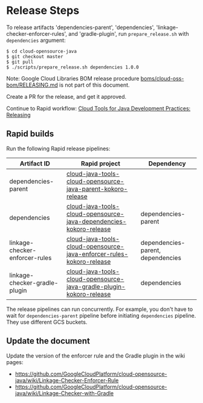 # Release Steps

To release artifacts 'dependencies-parent', 'dependencies', 'linkage-checker-enforcer-rules',
and 'gradle-plugin', run `prepare_release.sh` with `dependencies` argument:

```
$ cd cloud-opensource-java
$ git checkout master
$ git pull
$ ./scripts/prepare_release.sh dependencies 1.0.0
```

Note: Google Cloud Libraries BOM release procedure [boms/cloud-oss-bom/RELEASING.md](
boms/cloud-oss-bom/RELEASING.md) is not part of this document.

Create a PR for the release, and get it approved.

Continue to Rapid workflow: [Cloud Tools for Java Development Practices: Releasing](
https://g3doc.corp.google.com/company/teams/cloud-java/tools/developers/releasing.md#run-the-rapid-workflow)

## Rapid builds

Run the following Rapid release pipelines:

| Artifact ID | Rapid project | Dependency |
| ---------- | ------------------ | --------- |
|dependencies-parent| [cloud-java-tools-cloud-opensource-java-parent-kokoro-release](http://rapid/cloud-java-tools-cloud-opensource-java-parent-kokoro-release)||
|dependencies| [cloud-java-tools-cloud-opensource-java-dependencies-kokoro-release](http://rapid/cloud-java-tools-cloud-opensource-java-dependencies-kokoro-release)|dependencies-parent|
|linkage-checker-enforcer-rules|[cloud-java-tools-cloud-opensource-java-enforcer-rules-kokoro-release](http://rapid/cloud-java-tools-cloud-opensource-java-enforcer-rules-kokoro-release)|dependencies-parent, dependencies|
|linkage-checker-gradle-plugin|[cloud-java-tools-cloud-opensource-java-gradle-plugin-kokoro-release](https://rapid/cloud-java-tools-cloud-opensource-java-gradle-plugin-kokoro-release)|dependencies|

The release pipelines can run concurrently. For example, you don't have to wait for
`dependencies-parent` pipeline before initiating `dependencies` pipeline. They use different
GCS buckets.

## Update the document

Update the version of the enforcer rule and the Gradle plugin in the wiki pages:

- https://github.com/GoogleCloudPlatform/cloud-opensource-java/wiki/Linkage-Checker-Enforcer-Rule
- https://github.com/GoogleCloudPlatform/cloud-opensource-java/wiki/Linkage-Checker-with-Gradle


